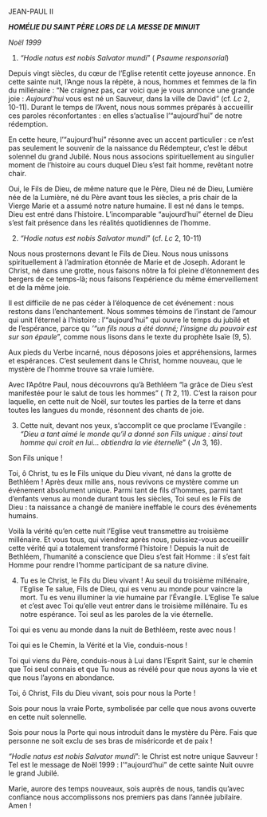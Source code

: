 JEAN-PAUL II

***HOMÉLIE DU SAINT PÈRE LORS DE LA MESSE DE MINUIT***

*Noël 1999*

1. *“Hodie natus est nobis Salvator mundi*” ( *Psaume responsorial*)

Depuis vingt siècles, du cœur de l’Eglise retentit cette joyeuse annonce. En cette sainte nuit, l’Ange nous la répète, à nous, hommes et femmes de la fin du millénaire : “Ne craignez pas, car voici que je vous annonce une grande joie : *Aujourd’hui* vous est né un Sauveur, dans la ville de David” (cf. *Lc* 2, 10-11). Durant le temps de l’Avent, nous nous sommes préparés à accueillir ces paroles réconfortantes : en elles s’actualise l’“aujourd’hui” de notre rédemption.

En cette heure, l’“aujourd’hui” résonne avec un accent particulier : ce n’est pas seulement le souvenir de la naissance du Rédempteur, c’est le début solennel du grand Jubilé. Nous nous associons spirituellement au singulier moment de l’histoire au cours duquel Dieu s’est fait homme, revêtant notre chair.

Oui, le Fils de Dieu, de même nature que le Père, Dieu né de Dieu, Lumière née de la Lumière, né du Père avant tous les siècles, a pris chair de la Vierge Marie et a assumé notre nature humaine. Il est né dans le temps. Dieu est entré dans l’histoire. L’incomparable “aujourd’hui” éternel de Dieu s’est fait présence dans les réalités quotidiennes de l’homme.

2. *“Hodie natus est nobis Salvator mundi*” (cf. *Lc* 2, 10-11)

Nous nous prosternons devant le Fils de Dieu. Nous nous unissons spirituellement à l’admiration étonnée de Marie et de Joseph. Adorant le Christ, né dans une grotte, nous faisons nôtre la foi pleine d’étonnement des bergers de ce temps-là; nous faisons l’expérience du même émerveillement et de la même joie.

Il est difficile de ne pas céder à l’éloquence de cet événement : nous restons dans l’enchantement. Nous sommes témoins de l’instant de l’amour qui unit l’éternel à l’histoire : l’“aujourd’hui” qui ouvre le temps du jubilé et de l’espérance, parce qu *’“un fils nous a été donné; l’insigne du pouvoir est sur son épaule*”, comme nous lisons dans le texte du prophète Isaïe (9, 5).

Aux pieds du Verbe incarné, nous déposons joies et appréhensions, larmes et espérances. C’est seulement dans le Christ, homme nouveau, que le mystère de l’homme trouve sa vraie lumière.

Avec l’Apôtre Paul, nous découvrons qu’à Bethléem “la grâce de Dieu s’est manifestée pour le salut de tous les hommes” ( *Tt* 2, 11). C’est la raison pour laquelle, en cette nuit de Noël, sur toutes les parties de la terre et dans toutes les langues du monde, résonnent des chants de joie.

3. Cette nuit, devant nos yeux, s’accomplit ce que proclame l’Evangile : *“Dieu a tant aimé le monde qu’il a donné son Fils unique : ainsi tout homme qui croit en lui... obtiendra la vie éternelle*” ( *Jn* 3, 16).

Son Fils unique !

Toi, ô Christ, tu es le Fils unique du Dieu vivant, né dans la grotte de Bethléem ! Après deux mille ans, nous revivons ce mystère comme un événement absolument unique. Parmi tant de fils d’hommes, parmi tant d’enfants venus au monde durant tous les siècles, Toi seul es le Fils de Dieu : ta naissance a changé de manière ineffable le cours des événements humains.

Voilà la vérité qu’en cette nuit l’Eglise veut transmettre au troisième millénaire. Et vous tous, qui viendrez après nous, puissiez-vous accueillir cette vérité qui a totalement transformé l’histoire ! Depuis la nuit de Bethléem, l’humanité a conscience que Dieu s’est fait Homme : il s’est fait Homme pour rendre l’homme participant de sa nature divine.

4. Tu es le Christ, le Fils du Dieu vivant ! Au seuil du troisième millénaire, l’Eglise Te salue, Fils de Dieu, qui es venu au monde pour vaincre la mort. Tu es venu illuminer la vie humaine par l’Évangile. L’Eglise Te salue et c’est avec Toi qu’elle veut entrer dans le troisième millénaire. Tu es notre espérance. Toi seul as les paroles de la vie éternelle.

Toi qui es venu au monde dans la nuit de Bethléem, reste avec nous !

Toi qui es le Chemin, la Vérité et la Vie, conduis-nous !

Toi qui viens du Père, conduis-nous à Lui dans l’Esprit Saint, sur le chemin que Toi seul connais et que Tu nous as révélé pour que nous ayons la vie et que nous l’ayons en abondance.

Toi, ô Christ, Fils du Dieu vivant, sois pour nous la Porte !

Sois pour nous la vraie Porte, symbolisée par celle que nous avons ouverte en cette nuit solennelle.

Sois pour nous la Porte qui nous introduit dans le mystère du Père. Fais que personne ne soit exclu de ses bras de miséricorde et de paix !

*“Hodie natus est nobis Salvator mundi*”: le Christ est notre unique Sauveur ! Tel est le message de Noël 1999 : l’“aujourd’hui” de cette sainte Nuit ouvre le grand Jubilé.

Marie, aurore des temps nouveaux, sois auprès de nous, tandis qu’avec confiance nous accomplissons nos premiers pas dans l’année jubilaire. Amen !